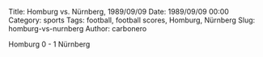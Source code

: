 Title: Homburg vs. Nürnberg, 1989/09/09
Date: 1989/09/09 00:00
Category: sports
Tags: football, football scores, Homburg, Nürnberg
Slug: homburg-vs-nurnberg
Author: carbonero


Homburg 0 - 1 Nürnberg
